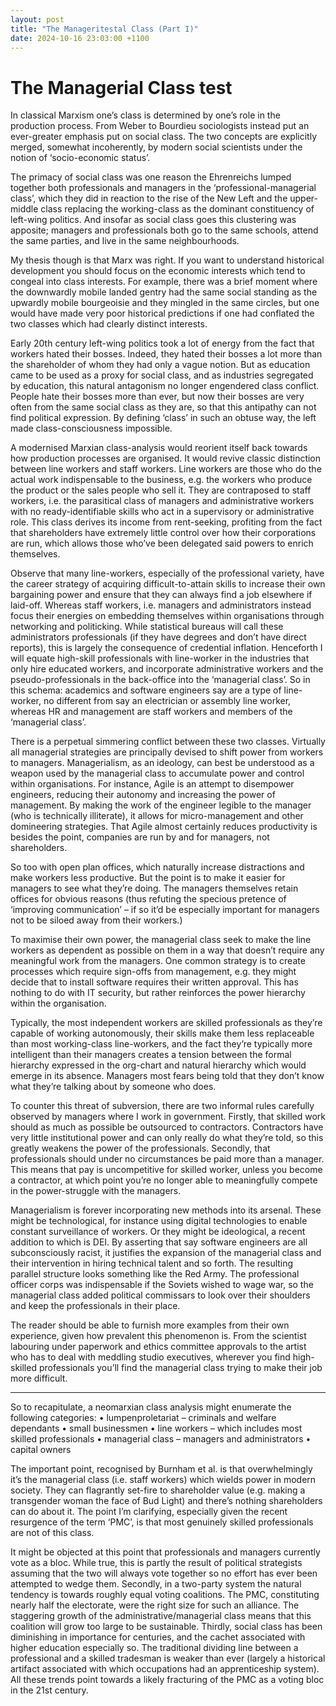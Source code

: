 ```yaml
---
layout: post
title: "The Manageritestal Class (Part I)"
date: 2024-10-16 23:03:00 +1100
---
```


# The Managerial Class test

In classical Marxism one’s class is determined by one’s role in the production process. From Weber to Bourdieu sociologists instead put an ever-greater emphasis put on social class. The two concepts are explicitly merged, somewhat incoherently, by modern social scientists under the notion of ‘socio-economic status’.  

The primacy of social class was one reason the Ehrenreichs lumped together both professionals and managers in the ‘professional-managerial class’, which they did in reaction to the rise of the New Left and the upper-middle class replacing the working-class as the dominant constituency of left-wing politics. And insofar as social class goes this clustering was apposite; managers and professionals both go to the same schools, attend the same parties, and live in the same neighbourhoods. 

My thesis though is that Marx was right. If you want to understand historical development you should focus on the economic interests which tend to congeal into class interests. For example, there was a brief moment where the downwardly mobile landed gentry had the same social standing as the upwardly mobile bourgeoisie and they mingled in the same circles, but one would have made very poor historical predictions if one had conflated the two classes which had clearly distinct interests. 

Early 20th century left-wing politics took a lot of energy from the fact that workers hated their bosses. Indeed, they hated their bosses a lot more than the shareholder of whom they had only a vague notion. But as education came to be used as a proxy for social class, and as industries segregated by education, this natural antagonism no longer engendered class conflict. People hate their bosses more than ever, but now their bosses are very often from the same social class as they are, so that this antipathy can not find political expression. By defining ‘class’ in such an obtuse way, the left made class-consciousness impossible.

A modernised Marxian class-analysis would reorient itself back towards how production processes are organised. It would revive classic distinction between line workers and staff workers. Line workers are those who do the actual work indispensable to the business, e.g. the workers who produce the product or the sales people who sell it. They are contraposed to staff workers, i.e. the parasitical class of managers and administrative workers with no ready-identifiable skills who act in a supervisory or administrative role. This class derives its income from rent-seeking, profiting from the fact that shareholders have extremely little control over how their corporations are run, which allows those who’ve been delegated said powers to enrich themselves. 

Observe that many line-workers, especially of the professional variety, have the career strategy of acquiring difficult-to-attain skills to increase their own bargaining power and ensure that they can always find a job elsewhere if laid-off. Whereas staff workers, i.e. managers and administrators instead focus their energies on embedding themselves within organisations through networking and politicking. While statistical bureaus will call these administrators professionals (if they have degrees and don’t have direct reports), this is largely the consequence of credential inflation. Henceforth I will equate high-skill professionals with line-worker in the industries that only hire educated workers, and incorporate administrative workers and the pseudo-professionals in the back-office into the ‘managerial class’. So in this schema: academics and software engineers say are a type of line-worker, no different from say an electrician or assembly line worker, whereas HR and management are staff workers and members of the ‘managerial class’. 

There is a perpetual simmering conflict between these two classes. Virtually all managerial strategies are principally devised to shift power from workers to managers. Managerialism, as an ideology, can best be understood as a weapon used by the managerial class to accumulate power and control within organisations.
For instance, Agile is an attempt to disempower engineers, reducing their autonomy and increasing the power of management. By making the work of the engineer legible to the manager (who is technically illiterate), it allows for micro-management and other domineering strategies. That Agile almost certainly reduces productivity is besides the point, companies are run by and for managers, not shareholders.

So too with open plan offices, which naturally increase distractions and make workers less productive. But the point is to make it easier for managers to see what they’re doing. The managers themselves retain offices for obvious reasons (thus refuting the specious pretence of ‘improving communication’ – if so it’d be especially important for managers not to be siloed away from their workers.)

 To maximise their own power, the managerial class seek to make the line workers as dependent as possible on them in a way that doesn’t require any meaningful work from the managers. One common strategy is to create processes which require sign-offs from management, e.g. they might decide that to install software requires their written approval. This has nothing to do with IT security, but rather reinforces the power hierarchy within the organisation.
 
Typically, the most independent workers are skilled professionals as they’re capable of working autonomously, their skills make them less replaceable than most working-class line-workers, and the fact they’re typically more intelligent than their managers creates a tension between the formal hierarchy expressed in the org-chart and natural hierarchy which would emerge in its absence. Managers most fears being told that they don’t know what they’re talking about by someone who does. 

To counter this threat of subversion, there are two informal rules carefully observed by managers where I work in government. Firstly, that skilled work should as much as possible be outsourced to contractors. Contractors have very little institutional power and can only really do what they’re told, so this greatly weakens the power of the professionals. Secondly, that professionals should under no circumstances be paid more than a manager.  This means that pay is uncompetitive for skilled worker, unless you become a contractor, at which point you’re no longer able to meaningfully compete in the power-struggle with the managers. 

Managerialism is forever incorporating new methods into its arsenal. These might be technological, for instance using digital technologies to enable constant surveillance of workers. Or they might be ideological, a recent addition to which is DEI. By asserting that say software engineers are all subconsciously racist, it justifies the expansion of the managerial class and their intervention in hiring technical talent and so forth. The resulting parallel structure looks something like the Red Army. The professional officer corps was indispensable if the Soviets wished to wage war, so the managerial class added political commissars to look over their shoulders and keep the professionals in their place. 

The reader should be able to furnish more examples from their own experience, given how prevalent this phenomenon is. From the scientist labouring under paperwork and ethics committee approvals to the artist who has to deal with meddling studio executives, wherever you find high-skilled professionals you’ll find the managerial class trying to make their job more difficult.

***

So to recapitulate, a neomarxian class analysis might enumerate the following categories: 
•	lumpenproletariat – criminals and welfare dependants
•	small businessmen
•	line workers – which includes most skilled professionals
•	managerial class – managers and administrators
•	capital owners

The important point, recognised by Burnham et al. is that overwhelmingly it’s the managerial class (i.e. staff workers) which wields power in modern society. They can flagrantly set-fire to shareholder value (e.g. making a transgender woman the face of Bud Light) and there’s nothing shareholders can do about it. The point I’m clarifying, especially given the recent resurgence of the term ‘PMC’, is that most genuinely skilled professionals are not of this class.

It might be objected at this point that professionals and managers currently vote as a bloc. While true, this is partly the result of political strategists assuming that the two will always vote together so no effort has ever been attempted to wedge them. Secondly, in a two-party system the natural tendency is towards roughly equal voting coalitions. The PMC, constituting nearly half the electorate, were the right size for such an alliance. The staggering growth of the administrative/managerial class means that this coalition will grow too large to be sustainable. Thirdly, social class has been diminishing in importance for centuries, and the cachet associated with higher education especially so. The traditional dividing line between a professional and a skilled tradesman is weaker than ever (largely a historical artifact associated with which occupations had an apprenticeship system). All these trends point towards a likely fracturing of the PMC as a voting bloc in the 21st century.


